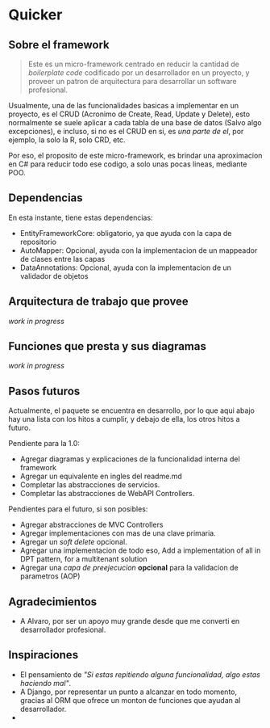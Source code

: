 # Quicker

## Sobre el framework
> Este es un micro-framework centrado en reducir la cantidad de _boilerplate code_ codificado por un desarrollador en un proyecto, y proveer un patron de arquitectura para desarrollar un software profesional.

Usualmente, una de las funcionalidades basicas a implementar en un proyecto, es el CRUD (Acronimo de Create, Read, Update y Delete), esto normalmente se suele aplicar a cada tabla de una base de datos (Salvo algo excepciones), e incluso, si no es el CRUD en si, es _una parte de el_, por ejemplo, la solo la R, solo CRD, etc. 

Por eso, el proposito de este micro-framework, es brindar una aproximacion en C# para reducir todo ese codigo, a solo unas pocas lineas, mediante POO.

## Dependencias

En esta instante, tiene estas dependencias:

- EntityFrameworkCore: obligatorio, ya que ayuda con la capa de repositorio
- AutoMapper: Opcional, ayuda con la implementacion de un mappeador de clases entre las capas
- DataAnnotations: Opcional, ayuda con la implementacion de un validador de objetos

## Arquitectura de trabajo que provee

_work in progress_

## Funciones que presta y sus diagramas

_work in progress_

## Pasos futuros

Actualmente, el paquete se encuentra en desarrollo, por lo que aqui abajo hay una lista con los hitos a cumplir, y debajo de ella, los otros hitos a futuro.

Pendiente para la 1.0:

- Agregar diagramas y explicaciones de la funcionalidad interna del framework
- Agregar un equivalente en ingles del readme.md
- Completar las abstracciones de servicios.
- Completar las abstracciones de WebAPI Controllers.

Pendientes para el futuro, si son posibles:

- Agregar abstracciones de MVC Controllers
- Agregar implementaciones con mas de una clave primaria.
- Agregar un _soft delete_ opcional.
- Agregar una implementacion de todo eso, Add a implementation of all in DPT pattern, for a multitenant solution
- Agregar una _capa de preejecucion_ **opcional** para la validacion de parametros (AOP)

## Agradecimientos

- A Alvaro, por ser un apoyo muy grande desde que me converti en desarrollador profesional.

## Inspiraciones

- El pensamiento de _"Si estas repitiendo alguna funcionalidad, algo estas haciendo mal"_.
- A Django, por representar un punto a alcanzar en todo momento, gracias al ORM que ofrece un monton de funciones que ayudan al desarrollador.
-
